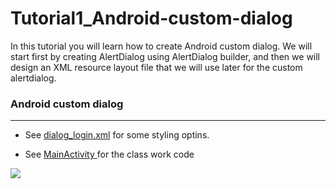 
# Tutorial1_Android-custom-dialog
In this tutorial you will learn how to create Android custom dialog.  We will start first by creating AlertDialog using AlertDialog builder, and then we will design an XML resource layout file that we will use later for the custom alertdialog.

### Android custom dialog
_______________________________________
* See   [dialog_login.xml](https://github.com/MoranShalom/Tutorial1_Android-custom-dialog/blob/origine/master/app/src/main/res/layout/dialog_login.xml)
for some styling optins.

* See [MainActivity ](https://github.com/MoranShalom/Tutorial1_Android-custom-dialog/blob/origine/master/app/src/main/java/com/example/tutorial1_androidcustomdialog/MainActivity.java)for the class work code



![](https://user-images.githubusercontent.com/49485877/55903945-5c87a300-5bd7-11e9-9ee8-cbe395c766c1.jpg)
